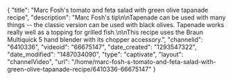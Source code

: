 {
    "title": "Marc Fosh's tomato and feta salad with green olive tapanade recipe",
    "description": "Marc Fosh's tip\n\nTapenade can be used with many things -- the classic version can be used with black olives. Tapenade works really well as a topping for grilled fish.\n\nThis recipe uses the Braun Multiquick 5 hand blender with its chopper accessory.",
    "channelid": "6410336",
    "videoid": "66675147",
    "date_created": "1293547322",
    "date_modified": "1487034090",
    "type": "captivate",
    "layout": "channelVideo",
    "url": "\/home\/marc-fosh-s-tomato-and-feta-salad-with-green-olive-tapanade-recipe\/6410336-66675147"
}